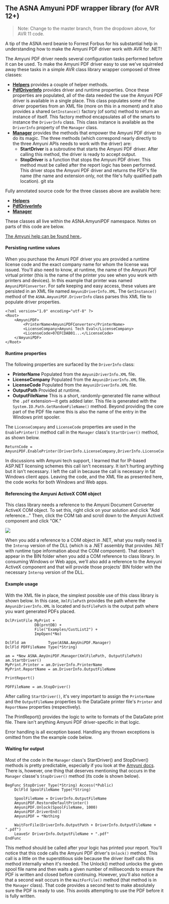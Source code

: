 ## The ASNA Amyuni PDF wrapper library (for AVR 12+)

>Note: Change to the master branch, from the dropdown above, for AVR 11 code.

A tip of the ASNA nerd beanie to Forrest Forbus for his substantial help in understanding how to make the Amyuni PDF driver work with AVR for .NET!

The Amyuni PDF driver needs several configuration tasks performed before it can be used. To make the Amyuni PDF driver easy to use we've squirreled away these tasks in a simple AVR class library wrapper composed of three classes: 

* [__Helpers__](http://asna.github.io/AVR-ASP.NET-Amyuni-AnnotatedCode/code/ASNA.AmyuniPDF/Helpers.html) provides a couple of helper methods.  
* [__PdfDriverInfo__](http://asna.github.io/AVR-ASP.NET-Amyuni-AnnotatedCode/code/ASNA.AmyuniPDF/PDFDriverInfo.html) provides driver and runtime properties. Once these properties are populated, all of the data needed the use the Amyuni PDF driver is available in a single place. This class populates some of the driver properties from an XML file (more on this in a moment) and it also provides a shared `GetInstance()` factory (of sorts) method to return an instance of itself. This factory method encapsulates  all of the smarts to instance the `DriverInfo` class. This class instance is available as the `DriverInfo` property of the `Manager` class.      
* [__Manager__](http://asna.github.io/AVR-ASP.NET-Amyuni-AnnotatedCode/code/ASNA.AmyuniPDF/Manager.html) provides the methods that empower the Amyuni PDF driver to do its magic. The three methods (which correspond nearly directly to the three Amyuni APIs needs to work with the driver) are:
	* __StartDriver__ is a subroutine that starts the Amyuni PDF driver. After calling this method, the driver is ready to accept output. 
	* __StopDriver__  is a function that stops the Amyuni PDF driver. This method must be called after the report logic has been performed. This driver stops the Amyuni PDF driver and returns the PDF's file name (the name and extension only, not the file's fully qualified path location).  git sta

Fully annotated source code for the three classes above are available here: 

* [__Helpers__](http://asna.github.io/AVR-ASP.NET-Amyuni-AnnotatedCode/code/ASNA.AmyuniPDF/Helpers.html)
* [__PdfDriverInfo__](http://asna.github.io/AVR-ASP.NET-Amyuni-AnnotatedCode/code/ASNA.AmyuniPDF/PDFDriverInfo.html)      
* [__Manager__](http://asna.github.io/AVR-ASP.NET-Amyuni-AnnotatedCode/code/ASNA.AmyuniPDF/Manager.html)

These classes all live within the ASNA.AmyuniPDF namespace. Notes on parts of this code are below. 
      
[The Amyuni help can be found here.](https://www.amyuni.com/WebHelp/Developer_Documentation.htm#Amyuni_Document_Converter/Introduction.htm).  

#### Persisting runtime values

When you purchase the Amuni PDF driver you are provided a runtime license code and the exact company name for whom the license was issued. You'll also need to know, at runtime, the name of the Amyuni PDF virtual printer (this is the name of the printer you see when you work with printers and devices). In this example that printer was named `AmyuniPDFConverter`. For safe keeping and easy access, these values are persisted in an XML file named `AmyuniDriverInfo.XML`. The `GetInstance()` method of the `ASNA.AmyuniPDF.DriverInfo` class parses this XML file to populate driver properties.    
 
	<?xml version="1.0" encoding="utf-8" ?>
	<Root>
	    <AmyuniPDF>
	        <PrinterName>AmyuniPDFConverter</PrinterName>
	        <LicenseCompany>Amyuni Tech Eval</LicenseCompany>
	        <LicenseCode>07EFCDAB01...</LicenseCode>
	    </AmyuniPDF>
	</Root>

#### Runtime properties

The following properties are surfaced by the `DriverInfo` class:

* __PrinterName__ Populated from the `AmyuniDriverInfo.XML` file.
* __LicenseCompany__ Populated from the `AmyuniDriverInfo.XML` file.
* __LicenseCode__ Populated from the `AmyuniDriverInfo.XML` file.
* __OutputPath__ Provided at runtime. 
* __OutputFileName__ This is a short, randomly-generated file name without the `.pdf` extension&mdash;it gets added later. This file is generated with the `System.IO.Path.GetRandomFileName()` method. Beyond providing the core part of the PDF file name this is also the name of the entry in the Windows print spooler.  

The `LicenseCompany` and `LicenseCode` properties are used in the `EnablePrinter()` method call in the `Manager` class's `StartDriver()` method, as shown below.

	ReturnCode = AmyuniPDF.EnablePrinter(DriverInfo.LicenseCompany,DriverInfo.LicenseCode)

In discussions with Amyuni tech support, I learned that for IP-based ASP.NET licensing schemes this call isn't necessary. It isn't hurting anything but it isn't necessary. I left the call in because the call is necessary in fat Windows client apps. Leaving the code, and the XML file as presented here, the code works for both Windows and Web apps.  

#### Referencing the Amyuni ActiveX COM object

This class library needs a reference to the Amyuni Document Converter ActiveX COM object. To set this, right click on your solution and click "Add reference..." Then, click the COM tab and scroll down to the Amyuni ActiveX component and click "OK." 

![](https://asna.com/filebin/marketing//article-figures/SetAmyuniReference.png?x=1449611644571)

When you add a reference to a COM object in .NET, what you really need is the `Interop` version of the DLL (which is a .NET assembly that provides .NET with runtime type information about the COM component). That doesn't appear in the BIN folder when you add a COM reference to class library. In consuming Windows or Web apps, we'll also add a reference to the Amyuni ActiveX component and that will provide those projects' BIN folder with the necessary `Interop` version of the DLL.

#### Example usage

With the XML file in place, the simplest possible use of this class library is shown below. In this case, `XmlFilePath` provides the path where the `AmyuniDriverInfo.XML` is located and `OutFilePath` is the output path where you want generated PDFs placed.


    DclPrintFile MyPrint +
                 DB(prntDB) +
                 File("Examples/CustList2") +
                 ImpOpen(*No)	

    DclFld am          Type(ASNA.AmyUniPDF.Manager)
    DclFld PDFFileName Type(*String)

    am = *New ASNA.AmyUniPDF.Manager(XmlFilePath, OutputFilePath)
    am.StartDriver()
    MyPrint.Printer = am.DriverInfo.PrinterName
    MyPrint.ReportName = am.DriverInfo.OutputFileName

    PrintReport()

    PDFFileName = am.StopDriver()
    
After calling `StartDriver()`, it's very important to assign the `PrinterName` and the `OutputFileName` properties to the DataGate printer file's `Printer` and `ReportName` properties (respectively).

The PrintReport() provides the logic to write to formats of the DataGate print file. There isn't anything Amyuni PDF driver-specific in that logic.

Error handling is all exception based. Handling any thrown exceptions is omitted from the the example code below.    

#### Waiting for output

Most of the code in the `Manager` class's StartDriver() and StopDriver() methods is pretty predictable, especially if you look at the [Amyuni docs](https://www.amyuni.com/WebHelp/Developer_Documentation.htm#Amyuni_Document_Converter/Introduction.htm). There is, however, one thing that deserves mentioning that occurs in the `Manager` classe's `StopDriver()` method (its code is shown below). 

    BegFunc StopDriver Type(*String) Access(*Public)
        DclFld SpoolFileName Type(*String)

        SpoolFileName = DriverInfo.OutputFileName
        AmyuniPDF.RestoreDefaultPrinter()
        AmyuniPDF.Unlock(SpoolFileName, 1000)
        AmyuniPDF.DriverEnd()
        AmyuniPDF = *Nothing

        WaitForFile(DriverInfo.OutputPath + DriverInfo.OutputFileName + ".pdf")
        LeaveSr DriverInfo.OutputFileName + ".pdf"
    EndFunc

This method should be called after your logic has printed your report. You'll notice that this code calls the Amyuni PDF driver's `Unlock()` method. This call is a little on the superstitious side because the driver itself calls this method internally when it's needed. The Unlock() method unlocks the given spool file name and then waits a given number of milliseconds to ensure the PDF is written and closed before continuing. However, you'll also notice a that a second wait occurs in the `WaitForFile()` method (that method is in the `Manager` class). That code provides a second test to make absolutely sure the PDF is ready to use. This avoids attempting to use the PDF before it is fully written.